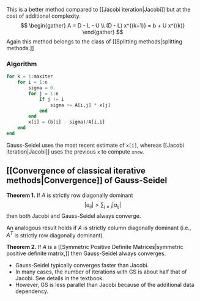 This is a better method compared to [[Jacobi iteration|Jacobi]] but at the cost of additional complexity.
$$
\begin{gather}
A = D - L - U \\
(D - L) x^{(k+1)} = b + U x^{(k)}
\end{gather}
$$
Again this method belongs to the class of [[Splitting methods|splitting methods.]]

### Algorithm

```julia
for k = 1:maxiter
    for i = 1:n
        sigma = 0.
        for j = 1:n
            if j != i
                sigma += A[i,j] * x[j]
            end
        end
        x[i] = (b[i] - sigma)/A[i,i]
    end
end
```

Gauss-Seidel uses the most recent estimate of `x[i]`, whereas [[Jacobi iteration|Jacobi]] uses the previous `x` to compute `xnew`.

## [[Convergence of classical iterative methods|Convergence]] of Gauss-Seidel

**Theorem 1.** If $A$ is strictly row diagonally dominant
$$
|a_{ii}| > \sum_{j \neq i} |a_{ij}|
$$
then both Jacobi and Gauss-Seidel always converge.

An analogous result holds if $A$ is strictly column diagonally dominant (i.e., $A^T$ is strictly row diagonally dominant).

**Theorem 2.** If $A$ is a [[Symmetric Positive Definite Matrices|symmetric positive definite matrix,]] then Gauss-Seidel always converges.

- Gauss-Seidel typically converges faster than Jacobi. 
- In many cases, the number of iterations with GS is about half that of Jacobi. See details in the textbook.
- However, GS is less parallel than Jacobi because of the additional data dependency.
